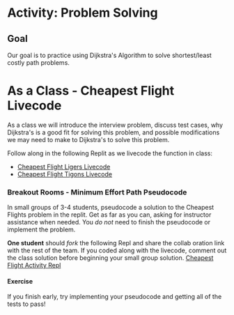 # Activity:  Problem Solving

## Goal

Our goal is to practice using Dijkstra's Algorithm to solve shortest/least costly path problems.

# As a Class - Cheapest Flight Livecode

As a class we will introduce the interview problem, discuss test cases, why Dijkstra's is a good fit for solving this problem, and possible modifications we may need to make to Dijkstra's to solve this problem.

Follow along in the following Replit as we livecode the function in class: 
* [Cheapest Flight Ligers Livecode](https://replit.com/@adadev/Cheapest-Flight-Ligers-Livecode)
* [Cheapest Flight Tigons Livecode](https://replit.com/@adadev/Cheapest-Flight-Tigons-Livecode)

### Breakout Rooms - Minimum Effort Path Pseudocode

In small groups of 3-4 students, pseudocode a solution to the Cheapest Flights problem in the replit. Get as far as you can, asking for instructor assistance when needed. You _do not_ need to finish the pseudocode or implement the problem. 

**One student** should *fork* the following Repl and share the collab oration link with the rest of the team. If you coded along with the livecode, comment out the class solution before beginning your small group solution. [Cheapest Flight Activity Repl](https://replit.com/@adadev/Minimum-Effort-Path-Activitye)


#### Exercise

If you finish early, try implementing your pseudocode and getting all of the tests to pass!

